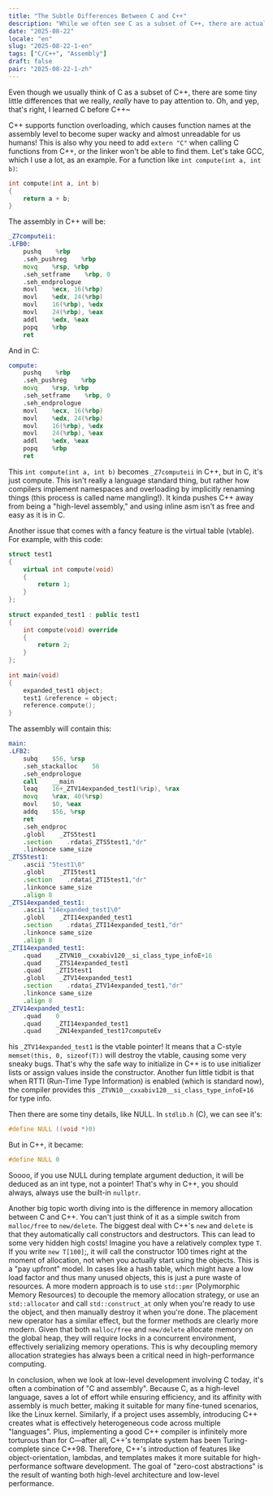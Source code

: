 ```yaml
---
title: "The Subtle Differences Between C and C++"
description: "While we often see C as a subset of C++, there are actually some subtle yet crucial differences to be aware of."
date: "2025-08-22"
locale: "en"
slug: "2025-08-22-1-en"
tags: ["C/C++", "Assembly"]
draft: false
pair: "2025-08-22-1-zh"
---
```


Even though we usually think of C as a subset of C++, there are some tiny little differences that we really, *really* have to pay attention to. Oh, and yep, that's right, I learned C before C++~

C++ supports function overloading, which causes function names at the assembly level to become super wacky and almost unreadable for us humans! This is also why you need to add `extern "C"` when calling C functions from C++, or the linker won't be able to find them. Let's take GCC, which I use a lot, as an example. For a function like `int compute(int a, int b)`:

```cpp
int compute(int a, int b)
{
    return a + b;
}
```

The assembly in C++ will be:

```asm
_Z7computeii:
.LFB0:
    pushq    %rbp
    .seh_pushreg    %rbp
    movq    %rsp, %rbp
    .seh_setframe    %rbp, 0
    .seh_endprologue
    movl    %ecx, 16(%rbp)
    movl    %edx, 24(%rbp)
    movl    16(%rbp), %edx
    movl    24(%rbp), %eax
    addl    %edx, %eax
    popq    %rbp
    ret
```

And in C:

```asm
compute:
    pushq    %rbp
    .seh_pushreg    %rbp
    movq    %rsp, %rbp
    .seh_setframe    %rbp, 0
    .seh_endprologue
    movl    %ecx, 16(%rbp)
    movl    %edx, 24(%rbp)
    movl    16(%rbp), %edx
    movl    24(%rbp), %eax
    addl    %edx, %eax
    popq    %rbp
    ret
```

This `int compute(int a, int b)` becomes `_Z7computeii` in C++, but in C, it's just compute. This isn't really a language standard thing, but rather how compilers implement namespaces and overloading by implicitly renaming things (this process is called name mangling!). It kinda pushes C++ away from being a "high-level assembly," and using inline asm isn't as free and easy as it is in C.

Another issue that comes with a fancy feature is the virtual table (vtable).
For example, with this code:

```cpp
struct test1
{
    virtual int compute(void)
    {
        return 1;
    }
};
 
struct expanded_test1 : public test1
{
    int compute(void) override
    {
        return 2;
    }
};
 
int main(void)
{
    expanded_test1 object;
    test1 &reference = object;
    reference.compute();
}
```

The assembly will contain this:

```asm
main:
.LFB2:
    subq    $56, %rsp
    .seh_stackalloc    56
    .seh_endprologue
    call    __main
    leaq    16+_ZTV14expanded_test1(%rip), %rax
    movq    %rax, 40(%rsp)
    movl    $0, %eax
    addq    $56, %rsp
    ret
    .seh_endproc
    .globl    _ZTS5test1
    .section    .rdata$_ZTS5test1,"dr"
    .linkonce same_size
_ZTS5test1:
    .ascii "5test1\0"
    .globl    _ZTI5test1
    .section    .rdata$_ZTI5test1,"dr"
    .linkonce same_size
    .align 8
_ZTS14expanded_test1:
    .ascii "14expanded_test1\0"
    .globl    _ZTI14expanded_test1
    .section    .rdata$_ZTI14expanded_test1,"dr"
    .linkonce same_size
    .align 8
_ZTI14expanded_test1:
    .quad    _ZTVN10__cxxabiv120__si_class_type_infoE+16
    .quad    _ZTS14expanded_test1
    .quad    _ZTI5test1
    .globl    _ZTV14expanded_test1
    .section    .rdata$_ZTV14expanded_test1,"dr"
    .linkonce same_size
    .align 8
_ZTV14expanded_test1:
    .quad    0
    .quad    _ZTI14expanded_test1
    .quad    _ZN14expanded_test17computeEv
```

his `_ZTV14expanded_test1` is the vtable pointer! It means that a C-style `memset(this, 0, sizeof(T))` will destroy the vtable, causing some very sneaky bugs. That's why the safe way to initialize in C++ is to use initializer lists or assign values inside the constructor. Another fun little tidbit is that when RTTI (Run-Time Type Information) is enabled (which is standard now), the compiler provides this `_ZTVN10__cxxabiv120__si_class_type_infoE+16` for type info.

Then there are some tiny details, like NULL.
In `stdlib.h` (C), we can see it's:

```c
#define NULL ((void *)0)
```

But in C++, it became:

```cpp
#define NULL 0
```

Soooo, if you use NULL during template argument deduction, it will be deduced as an int type, not a pointer! That's why in C++, you should always, always use the built-in `nullptr`.

Another big topic worth diving into is the difference in memory allocation between C and C++. You can't just think of it as a simple switch from `malloc/free` to `new/delete`. The biggest deal with C++'s `new` and `delete` is that they automatically call constructors and destructors. This can lead to some very hidden high costs! Imagine you have a relatively complex type `T`. If you write `new T[100]`;, it will call the constructor 100 times right at the moment of allocation, not when you actually start using the objects. This is a "pay upfront" model. In cases like a hash table, which might have a low load factor and thus many unused objects, this is just a pure waste of resources. A more modern approach is to use `std::pmr` (Polymorphic Memory Resources) to decouple the memory allocation strategy, or use an `std::allocator` and call `std::construct_at` only when you're ready to use the object, and then manually destroy it when you're done. The placement new operator has a similar effect, but the former methods are clearly more modern. Given that both `malloc/free` and `new/delete` allocate memory on the global heap, they will require locks in a concurrent environment, effectively serializing memory operations. This is why decoupling memory allocation strategies has always been a critical need in high-performance computing.

In conclusion, when we look at low-level development involving C today, it's often a combination of "C and assembly". Because C, as a high-level language, saves a lot of effort while ensuring efficiency, and its affinity with assembly is much better, making it suitable for many fine-tuned scenarios, like the Linux kernel. Similarly, if a project uses assembly, introducing C++ creates what is effectively heterogeneous code across multiple "languages". Plus, implementing a good C++ compiler is infinitely more torturous than for C—after all, C++'s template system has been Turing-complete since C++98. Therefore, C++'s introduction of features like object-orientation, lambdas, and templates makes it more suitable for high-performance software development. The goal of "zero-cost abstractions" is the result of wanting both high-level architecture and low-level performance.
